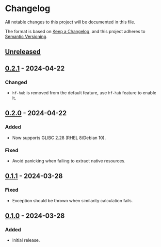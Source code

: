 # Changelog

All notable changes to this project will be documented in this file.

The format is based on [Keep a Changelog](https://keepachangelog.com/en/1.1.0/),
and this project adheres to [Semantic Versioning](https://semver.org/spec/v2.0.0.html).

## [Unreleased]

## [0.2.1] - 2024-04-22

### Changed

- `hf-hub` is removed from the default feature, use `hf-hub` feature to enable it.

## [0.2.0] - 2024-04-22

### Added

- Now supports GLIBC 2.28 (RHEL 8/Debian 10).

### Fixed

- Avoid panicking when failing to extract native resources.

## [0.1.1] - 2024-03-28

### Fixed

- Exception should be thrown when similarity calculation fails.

## [0.1.0] - 2024-03-28

### Added

- Initial release.

[unreleased]: https://github.com/ocpddev/kairs/compare/v0.2.1...HEAD

[0.2.1]: https://github.com/ocpddev/kairs/compare/v0.2.0...v0.2.1

[0.2.0]: https://github.com/ocpddev/kairs/compare/v0.1.1...v0.2.0

[0.1.1]: https://github.com/ocpddev/kairs/compare/v0.1.0...v0.1.1

[0.1.0]: https://github.com/ocpddev/kairs/releases/tag/v0.1.0
